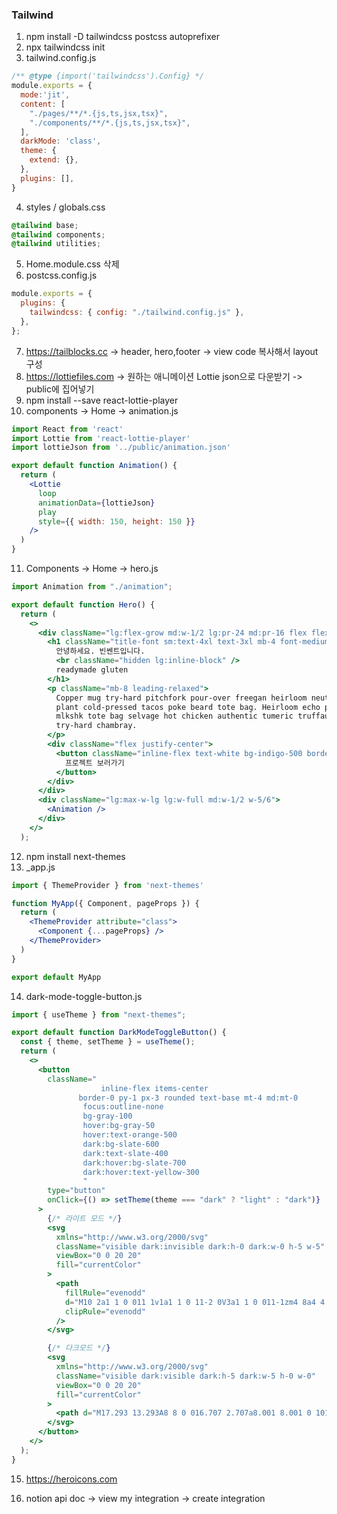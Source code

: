 ### Tailwind

1. npm install -D tailwindcss postcss autoprefixer
2. npx tailwindcss init
3. tailwind.config.js

```js
/** @type {import('tailwindcss').Config} */
module.exports = {
  mode:'jit',
  content: [
    "./pages/**/*.{js,ts,jsx,tsx}",
    "./components/**/*.{js,ts,jsx,tsx}",
  ],
  darkMode: 'class',
  theme: {
    extend: {},
  },
  plugins: [],
}

```

4. styles / globals.css

```css
@tailwind base;
@tailwind components;
@tailwind utilities;
```

5. Home.module.css 삭제
6. postcss.config.js

```js
module.exports = {
  plugins: {
    tailwindcss: { config: "./tailwind.config.js" },
  },
};

```

7. https://tailblocks.cc -> header, hero,footer -> view code 복사해서 layout 구성
8. https://lottiefiles.com -> 원하는 애니메이션 Lottie json으로 다운받기 -> public에 집어넣기 
9. npm install --save react-lottie-player
10. components -> Home -> animation.js

```jsx
import React from 'react'
import Lottie from 'react-lottie-player'
import lottieJson from '../public/animation.json'

export default function Animation() {
  return (
    <Lottie
      loop
      animationData={lottieJson}
      play
      style={{ width: 150, height: 150 }}
    />
  )
}
```

11. Components -> Home -> hero.js

```jsx
import Animation from "./animation";

export default function Hero() {
  return (
    <>
      <div className="lg:flex-grow md:w-1/2 lg:pr-24 md:pr-16 flex flex-col md:items-start md:text-left mb-16 md:mb-0 items-center text-center">
        <h1 className="title-font sm:text-4xl text-3xl mb-4 font-medium text-gray-900">
          안녕하세요. 빈쎈트입니다.
          <br className="hidden lg:inline-block" />
          readymade gluten
        </h1>
        <p className="mb-8 leading-relaxed">
          Copper mug try-hard pitchfork pour-over freegan heirloom neutra air
          plant cold-pressed tacos poke beard tote bag. Heirloom echo park
          mlkshk tote bag selvage hot chicken authentic tumeric truffaut hexagon
          try-hard chambray.
        </p>
        <div className="flex justify-center">
          <button className="inline-flex text-white bg-indigo-500 border-0 py-2 px-6 focus:outline-none hover:bg-indigo-600 rounded text-lg">
            프로젝트 보러가기
          </button>
        </div>
      </div>
      <div className="lg:max-w-lg lg:w-full md:w-1/2 w-5/6">
        <Animation />
      </div>
    </>
  );
```

12. npm install next-themes
13. _app.js

```jsx
import { ThemeProvider } from 'next-themes'

function MyApp({ Component, pageProps }) {
  return (
    <ThemeProvider attribute="class">
      <Component {...pageProps} />
    </ThemeProvider>
  )
}

export default MyApp
```

14. dark-mode-toggle-button.js

```jsx
import { useTheme } from "next-themes";

export default function DarkModeToggleButton() {
  const { theme, setTheme } = useTheme();
  return (
    <>
      <button
        className="
                    inline-flex items-center
               border-0 py-1 px-3 rounded text-base mt-4 md:mt-0
                focus:outline-none
                bg-gray-100
                hover:bg-gray-50
                hover:text-orange-500
                dark:bg-slate-600
                dark:text-slate-400
                dark:hover:bg-slate-700
                dark:hover:text-yellow-300
                "
        type="button"
        onClick={() => setTheme(theme === "dark" ? "light" : "dark")}
      >
        {/* 라이트 모드 */}
        <svg
          xmlns="http://www.w3.org/2000/svg"
          className="visible dark:invisible dark:h-0 dark:w-0 h-5 w-5"
          viewBox="0 0 20 20"
          fill="currentColor"
        >
          <path
            fillRule="evenodd"
            d="M10 2a1 1 0 011 1v1a1 1 0 11-2 0V3a1 1 0 011-1zm4 8a4 4 0 11-8 0 4 4 0 018 0zm-.464 4.95l.707.707a1 1 0 001.414-1.414l-.707-.707a1 1 0 00-1.414 1.414zm2.12-10.607a1 1 0 010 1.414l-.706.707a1 1 0 11-1.414-1.414l.707-.707a1 1 0 011.414 0zM17 11a1 1 0 100-2h-1a1 1 0 100 2h1zm-7 4a1 1 0 011 1v1a1 1 0 11-2 0v-1a1 1 0 011-1zM5.05 6.464A1 1 0 106.465 5.05l-.708-.707a1 1 0 00-1.414 1.414l.707.707zm1.414 8.486l-.707.707a1 1 0 01-1.414-1.414l.707-.707a1 1 0 011.414 1.414zM4 11a1 1 0 100-2H3a1 1 0 000 2h1z"
            clipRule="evenodd"
          />
        </svg>

        {/* 다크모드 */}
        <svg
          xmlns="http://www.w3.org/2000/svg"
          className="visible dark:visible dark:h-5 dark:w-5 h-0 w-0"
          viewBox="0 0 20 20"
          fill="currentColor"
        >
          <path d="M17.293 13.293A8 8 0 016.707 2.707a8.001 8.001 0 1010.586 10.586z" />
        </svg>
      </button>
    </>
  );
}

```

15. https://heroicons.com

16. notion api doc -> view my integration -> create integration